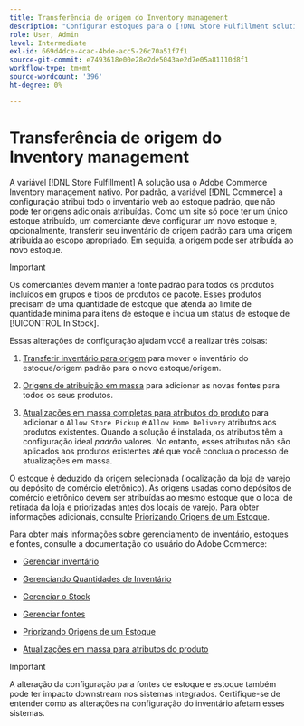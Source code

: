 ```yaml
---
title: Transferência de origem do Inventory management
description: "Configurar estoques para o [!DNL Store Fulfillment solution] com o Adobe Commerce Inventory management. Configure um novo estoque e transfira o estoque do estoque padrão para que você possa atribuí-lo às fontes configuradas para habilitar os recursos de Retirada da Loja exigidos pela solução de Atendimento da Loja."
role: User, Admin
level: Intermediate
exl-id: 669d4dce-4cac-4bde-acc5-26c70a51f7f1
source-git-commit: e7493618e00e28e2de5043ae2d7e05a81110d8f1
workflow-type: tm+mt
source-wordcount: '396'
ht-degree: 0%

---
```



# Transferência de origem do Inventory management

A variável [!DNL Store Fulfillment] A solução usa o Adobe Commerce Inventory management nativo. Por padrão, a variável [!DNL Commerce] a configuração atribui todo o inventário web ao estoque padrão, que não pode ter origens adicionais atribuídas. Como um site só pode ter um único estoque atribuído, um comerciante deve configurar um novo estoque e, opcionalmente, transferir seu inventário de origem padrão para uma origem atribuída ao escopo apropriado. Em seguida, a origem pode ser atribuída ao novo estoque.

>[!IMPORTANT]
>
>Os comerciantes devem manter a fonte padrão para todos os produtos incluídos em grupos e tipos de produtos de pacote. Esses produtos precisam de uma quantidade de estoque que atenda ao limite de quantidade mínima para itens de estoque e inclua um status de estoque de [!UICONTROL In Stock].

Essas alterações de configuração ajudam você a realizar três coisas:

1. [Transferir inventário para origem](https://docs.magento.com/user-guide/catalog/inventory-bulk-transfer-inventory.html) para mover o inventário do estoque/origem padrão para o novo estoque/origem.

1. [Origens de atribuição em massa](https://docs.magento.com/user-guide/catalog/inventory-bulk-assign-sources.html) para adicionar as novas fontes para todos os seus produtos.

1. [Atualizações em massa completas para atributos do produto](https://docs.magento.com/user-guide/stores/bulk-product-attribute-update.html) para adicionar o `Allow Store Pickup` e `Allow Home Delivery` atributos aos produtos existentes. Quando a solução é instalada, os atributos têm a configuração ideal *padrão* valores. No entanto, esses atributos não são aplicados aos produtos existentes até que você conclua o processo de atualizações em massa.

O estoque é deduzido da origem selecionada (localização da loja de varejo ou depósito de comércio eletrônico). As origens usadas como depósitos de comércio eletrônico devem ser atribuídas ao mesmo estoque que o local de retirada da loja e priorizadas antes dos locais de varejo. Para obter informações adicionais, consulte [Priorizando Origens de um Estoque](https://docs.magento.com/user-guide/catalog/inventory-stock-priority.html).

Para obter mais informações sobre gerenciamento de inventário, estoques e fontes, consulte a documentação do usuário do Adobe Commerce:

- [Gerenciar inventário](https://docs.magento.com/user-guide/catalog/inventory-management.html)

- [Gerenciando Quantidades de Inventário](https://docs.magento.com/user-guide/catalog/inventory-manage-inventory-quantities.html)

- [Gerenciar o Stock](https://docs.magento.com/user-guide/catalog/inventory-stock.html)

- [Gerenciar fontes](https://docs.magento.com/user-guide/catalog/inventory-sources.html)

- [Priorizando Origens de um Estoque](https://docs.magento.com/user-guide/catalog/inventory-stock-priority.html)

- [Atualizações em massa para atributos do produto](https://docs.magento.com/user-guide/stores/bulk-product-attribute-update.html)


>[!IMPORTANT]
>
>A alteração da configuração para fontes de estoque e estoque também pode ter impacto downstream nos sistemas integrados. Certifique-se de entender como as alterações na configuração do inventário afetam esses sistemas.
